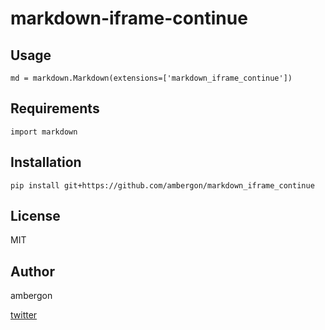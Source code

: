 # markdown-iframe-continue

## Usage
```
md = markdown.Markdown(extensions=['markdown_iframe_continue'])
```

## Requirements
```
import markdown
```

## Installation
```
pip install git+https://github.com/ambergon/markdown_iframe_continue
```

## License
MIT

## Author
ambergon


[twitter](https://twitter.com/Sc_lFoxGon)
